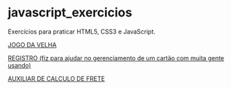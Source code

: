 # javascript_exercicios
<p>Exercícios para praticar HTML5, CSS3 e JavaScript.</p>

<p>
    <a href="https://xdanielz.github.io/javascript_exercicios/tictactoe/index.html">
        JOGO DA VELHA
    </a>
</p>

<p>
    <a href="https://xdanielz.github.io/javascript_exercicios/registro/index.html">
        REGISTRO (fiz para ajudar no gerenciamento de um cartão com muita gente usando)
    </a>
</p> 

<p>
    <a href="https://xdanielz.github.io/javascript_exercicios/auxCalcFrete/index.html">
        AUXILIAR DE CALCULO DE FRETE
    </a>
</p> 
